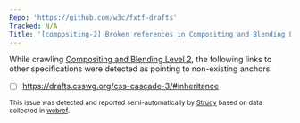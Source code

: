 ```yaml
---
Repo: 'https://github.com/w3c/fxtf-drafts'
Tracked: N/A
Title: '[compositing-2] Broken references in Compositing and Blending Level 2'
---
```


While crawling [Compositing and Blending Level 2](https://drafts.fxtf.org/compositing-2/), the following links to other specifications were detected as pointing to non-existing anchors:
* [ ] https://drafts.csswg.org/css-cascade-3/#inheritance

<sub>This issue was detected and reported semi-automatically by [Strudy](https://github.com/w3c/strudy/) based on data collected in [webref](https://github.com/w3c/webref/).</sub>

